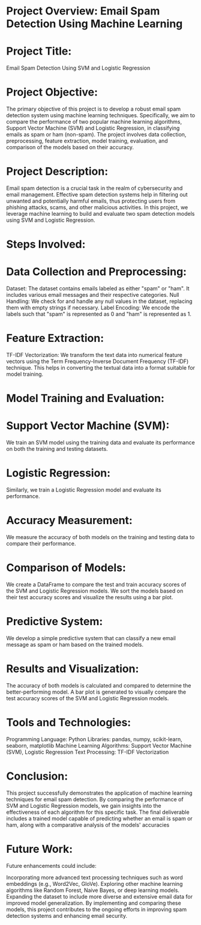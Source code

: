 # Project Overview: Email Spam Detection Using Machine Learning

# Project Title:
Email Spam Detection Using SVM and Logistic Regression

# Project Objective:
The primary objective of this project is to develop a robust email spam detection system using machine learning techniques. Specifically, we aim to compare the performance of two popular machine learning algorithms, Support Vector Machine (SVM) and Logistic Regression, in classifying emails as spam or ham (non-spam). The project involves data collection, preprocessing, feature extraction, model training, evaluation, and comparison of the models based on their accuracy.

# Project Description:
Email spam detection is a crucial task in the realm of cybersecurity and email management. Effective spam detection systems help in filtering out unwanted and potentially harmful emails, thus protecting users from phishing attacks, scams, and other malicious activities. In this project, we leverage machine learning to build and evaluate two spam detection models using SVM and Logistic Regression.

# Steps Involved:
# Data Collection and Preprocessing:

Dataset: The dataset contains emails labeled as either "spam" or "ham". It includes various email messages and their respective categories.
Null Handling: We check for and handle any null values in the dataset, replacing them with empty strings if necessary.
Label Encoding: We encode the labels such that "spam" is represented as 0 and "ham" is represented as 1.

# Feature Extraction:

TF-IDF Vectorization: We transform the text data into numerical feature vectors using the Term Frequency-Inverse Document Frequency (TF-IDF) technique. This helps in converting the textual data into a format suitable for model training.

# Model Training and Evaluation:

# Support Vector Machine (SVM):
We train an SVM model using the training data and evaluate its performance on both the training and testing datasets.

# Logistic Regression:
Similarly, we train a Logistic Regression model and evaluate its performance.

# Accuracy Measurement: 
We measure the accuracy of both models on the training and testing data to compare their performance.

# Comparison of Models:

We create a DataFrame to compare the test and train accuracy scores of the SVM and Logistic Regression models.
We sort the models based on their test accuracy scores and visualize the results using a bar plot.

# Predictive System:

We develop a simple predictive system that can classify a new email message as spam or ham based on the trained models.

# Results and Visualization:

The accuracy of both models is calculated and compared to determine the better-performing model.
A bar plot is generated to visually compare the test accuracy scores of the SVM and Logistic Regression models.

# Tools and Technologies:

Programming Language: Python
Libraries: pandas, numpy, scikit-learn, seaborn, matplotlib
Machine Learning Algorithms: Support Vector Machine (SVM), Logistic Regression
Text Processing: TF-IDF Vectorization

# Conclusion:
This project successfully demonstrates the application of machine learning techniques for email spam detection. By comparing the performance of SVM and Logistic Regression models, we gain insights into the effectiveness of each algorithm for this specific task. The final deliverable includes a trained model capable of predicting whether an email is spam or ham, along with a comparative analysis of the models' accuracies

# Future Work:

Future enhancements could include:

Incorporating more advanced text processing techniques such as word embeddings (e.g., Word2Vec, GloVe).
Exploring other machine learning algorithms like Random Forest, Naive Bayes, or deep learning models.
Expanding the dataset to include more diverse and extensive email data for improved model generalization.
By implementing and comparing these models, this project contributes to the ongoing efforts in improving spam detection systems and enhancing email security.







